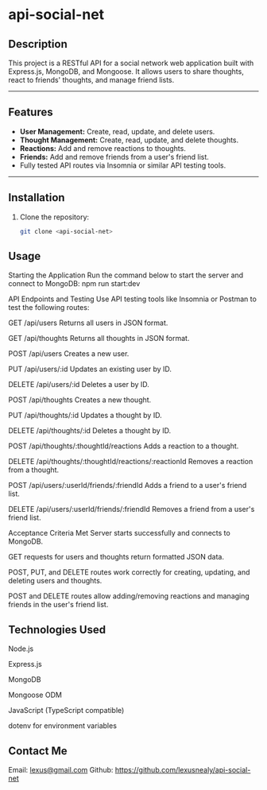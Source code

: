 # api-social-net

## Description
This project is a RESTful API for a social network web application built with Express.js, MongoDB, and Mongoose. It allows users to share thoughts, react to friends' thoughts, and manage friend lists.

---

## Features

- **User Management:** Create, read, update, and delete users.
- **Thought Management:** Create, read, update, and delete thoughts.
- **Reactions:** Add and remove reactions to thoughts.
- **Friends:** Add and remove friends from a user's friend list.
- Fully tested API routes via Insomnia or similar API testing tools.

---

## Installation

1. Clone the repository:

   ```bash
   git clone <api-social-net>

## Usage
Starting the Application
Run the command below to start the server and connect to MongoDB:
npm run start:dev

API Endpoints and Testing
Use API testing tools like Insomnia or Postman to test the following routes:

GET /api/users
Returns all users in JSON format.

GET /api/thoughts
Returns all thoughts in JSON format.

POST /api/users
Creates a new user.

PUT /api/users/:id
Updates an existing user by ID.

DELETE /api/users/:id
Deletes a user by ID.

POST /api/thoughts
Creates a new thought.

PUT /api/thoughts/:id
Updates a thought by ID.

DELETE /api/thoughts/:id
Deletes a thought by ID.

POST /api/thoughts/:thoughtId/reactions
Adds a reaction to a thought.

DELETE /api/thoughts/:thoughtId/reactions/:reactionId
Removes a reaction from a thought.

POST /api/users/:userId/friends/:friendId
Adds a friend to a user's friend list.

DELETE /api/users/:userId/friends/:friendId
Removes a friend from a user's friend list.

Acceptance Criteria Met
Server starts successfully and connects to MongoDB.

GET requests for users and thoughts return formatted JSON data.

POST, PUT, and DELETE routes work correctly for creating, updating, and deleting users and thoughts.

POST and DELETE routes allow adding/removing reactions and managing friends in the user's friend list.

## Technologies Used
Node.js

Express.js

MongoDB

Mongoose ODM

JavaScript (TypeScript compatible)

dotenv for environment variables

## Contact Me

Email: lexus@gmail.com
Github: https://github.com/lexusnealy/api-social-net

